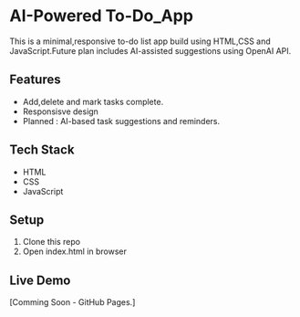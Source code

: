 # AI-Powered To-Do_App
This is a minimal,responsive to-do list app build using HTML,CSS and JavaScript.Future plan includes AI-assisted suggestions using OpenAI API.

## Features
- Add,delete and mark tasks complete.
- Responsisve design
- Planned : AI-based task suggestions and reminders.


## Tech Stack
- HTML
- CSS
- JavaScript

## Setup
1. Clone this repo
2. Open index.html in browser


## Live Demo
[Comming Soon - GitHub Pages.]